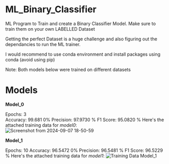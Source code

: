 # ML_Binary_Classifier
ML Program to Train and create a Binary Classifier Model. Make sure to train them on your own LABELLED Dataset

Getting the perfect Dataset is a huge challenge and also figuring out the dependancies to run the ML trainer.

I would recommend to use conda environment and install packages using conda (avoid using pip)

Note: Both models below were trained on different datasets

# Models
**Model_0**

Epochs: 3 <br>
Accuracy: 99.681 0%
Precision: 97.9730 %
F1 Score: 95.0820 %
Here's the attached training data for *model0*:
![Screenshot from 2024-09-07 18-50-59](https://github.com/user-attachments/assets/7fd816fe-e5c8-49ff-a22d-88984c1717d9)


**Model_1**

Epochs: 10
Accuracy: 96.5472 0%
Precision: 96.5481 %
F1 Score: 96.5229 %
Here's the attached training data for *model1*:
![Training Data Model_1](https://github.com/user-attachments/assets/8ddc9a14-26ae-4f9e-bc1b-2467868dd31f)
